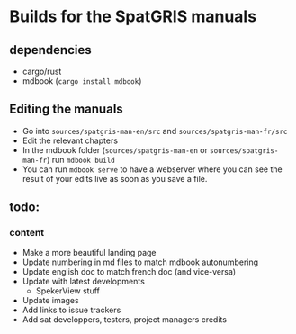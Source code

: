 # Builds for the SpatGRIS manuals

## dependencies

- cargo/rust
- mdbook (`cargo install mdbook`)

## Editing the manuals

- Go into `sources/spatgris-man-en/src` and `sources/spatgris-man-fr/src`
- Edit the relevant chapters
- In the mdbook folder (`sources/spatgris-man-en` or `sources/spatgris-man-fr`) run `mdbook build`
- You can run `mdbook serve` to have a webserver where you can see the result of your edits live as soon as you save a file.

## todo:

### content

- Make a more beautiful landing page
- Update numbering in md files to match mdbook autonumbering
- Update english doc to match french doc (and vice-versa)
- Update with latest developments
  - SpekerView stuff
- Update images
- Add links to issue trackers
- Add sat developpers, testers, project managers credits
